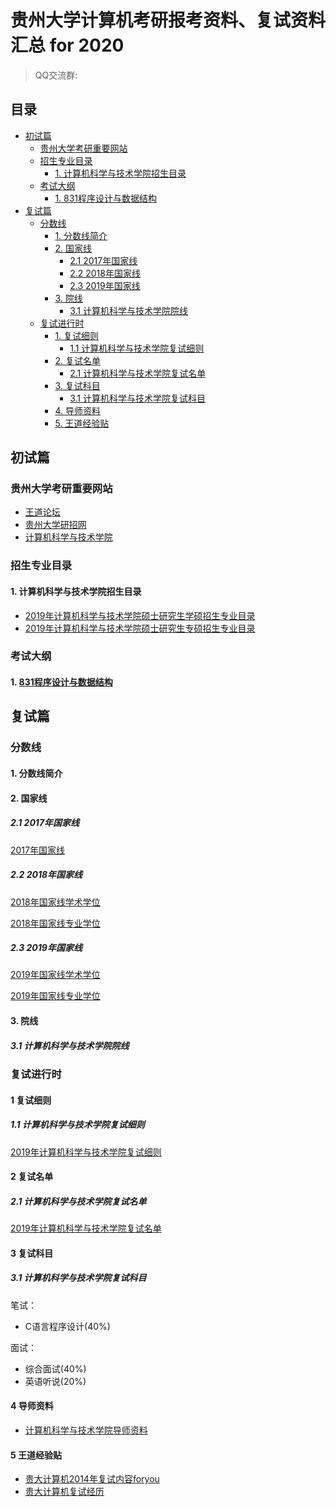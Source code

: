 # 贵州大学计算机考研报考资料、复试资料汇总 for 2020
>QQ交流群:

## 目录
* [初试篇](#初试篇)
   * [贵州大学考研重要网站](#贵州大学考研重要网站)
   * [招生专业目录](#招生专业目录)
       * [1. 计算机科学与技术学院招生目录](#1-计算机科学与技术学院招生目录)
    * [考试大纲](#考试大纲)
       * [1. 831程序设计与数据结构](#1-831程序设计与数据结构)
* [复试篇](#复试篇)
   * [分数线](#分数线)
       * [1. 分数线简介](#1-分数线简介)
       * [2. 国家线](#2-国家线)
            * [2.1 2017年国家线](#21-2017年国家线)
            * [2.2 2018年国家线](#22-2018年国家线)
            * [2.3 2019年国家线](#23-2019年国家线)
       * [3. 院线](#3-院线)
            * [3.1 计算机科学与技术学院院线](#31-计算机科学与技术学院院线)
   * [复试进行时](#复试进行时)
       * [1. 复试细则](#1-复试细则)
            * [1.1 计算机科学与技术学院复试细则](#11-计算机科学与技术学院复试细则)
       * [2. 复试名单](#2-复试名单)
            * [2.1 计算机科学与技术学院复试名单](#21-计算机科学与技术学院复试名单)
       * [3. 复试科目](#3-复试科目)
            * [3.1 计算机科学与技术学院复试科目](#31-计算机科学与技术学院复试科目)
       * [4. 导师资料](#4-导师资料)
       * [5. 王道经验贴](#5-王道经验贴)

## 初试篇
### 贵州大学考研重要网站
- [王道论坛](http://www.cskaoyan.com/forum.php?mod=forumdisplay&fid=291&filter=typeid&typeid=44)
- [贵州大学研招网](http://gs.gzu.edu.cn)
- [计算机科学与技术学院](http://cs.gzu.edu.cn)

### 招生专业目录
#### 1. 计算机科学与技术学院招生目录
- [2019年计算机科学与技术学院硕士研究生学硕招生专业目录](http://gs.gzu.edu.cn/_upload/article/files/66/0d/8053c88b45caa7823905ec43d610/24aed273-399b-4bf9-83b9-f739a91817de.pdf)
- [2019年计算机科学与技术学院硕士研究生专硕招生专业目录](http://gs.gzu.edu.cn/_upload/article/files/66/0d/8053c88b45caa7823905ec43d610/07cd76d7-f4bd-4da4-bf6c-7c624b2160fc.pdf)

### 考试大纲
#### 1. [831程序设计与数据结构](./贵州大学/初试/831程序设计与数据结构.docx)

## 复试篇
### 分数线
#### 1. 分数线简介

#### 2. 国家线
##### 2.1 2017年国家线
[2017年国家线](https://yz.chsi.com.cn/kyzx/kydt/201703/20170315/1591016940.html)

##### 2.2 2018年国家线
[2018年国家线学术学位](https://yz.chsi.com.cn/kyzx/kp/201803/20180316/1670298651.html)

[2018年国家线专业学位](https://yz.chsi.com.cn/kyzx/kp/201803/20180316/1670298653.html)

##### 2.3 2019年国家线
[2019年国家线学术学位](https://yz.chsi.com.cn/kyzx/kp/201903/20190315/1772265280.html)

[2019年国家线专业学位](https://yz.chsi.com.cn/kyzx/kp/201903/20190315/1772265285.html)

#### 3. 院线
##### 3.1 计算机科学与技术学院院线

### 复试进行时
#### 1 复试细则
##### 1.1 计算机科学与技术学院复试细则
[2019年计算机科学与技术学院复试细则](http://cs.gzu.edu.cn/forum.php?mod=viewthread&tid=1819)

#### 2 复试名单
##### 2.1 计算机科学与技术学院复试名单
[2019年计算机科学与技术学院复试名单](http://cs.gzu.edu.cn/forum.php?mod=viewthread&tid=1818)

#### 3 复试科目
##### 3.1 计算机科学与技术学院复试科目

笔试：
* C语言程序设计(40%)

面试：
* 综合面试(40%)
* 英语听说(20%)

#### 4 导师资料
* [计算机科学与技术学院导师资料](http://cs.gzu.edu.cn/forum.php?mod=forumdisplay&fid=94)

#### 5 王道经验贴
* [贵大计算机2014年复试内容foryou](http://www.cskaoyan.com/forum.php?mod=viewthread&tid=242250&fromuid=484376)
* [贵大计算机复试经历](http://www.cskaoyan.com/forum.php?mod=viewthread&tid=650440&fromuid=484376)